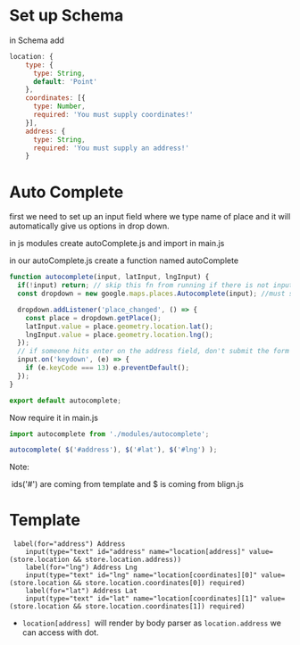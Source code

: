 # Set up Schema 

in Schema add 

```javascript
location: {
    type: {
      type: String,
      default: 'Point'
    },
    coordinates: [{
      type: Number,
      required: 'You must supply coordinates!'
    }],
    address: {
      type: String,
      required: 'You must supply an address!'
    }
```



# Auto Complete 

first we need to set up an input field where we type name of place and it will automatically  give us options in drop down.

in js modules create autoComplete.js and import in main.js 

in our autoComplete.js create a function named autoComplete 

```javascript
function autocomplete(input, latInput, lngInput) {
  if(!input) return; // skip this fn from running if there is not input on the page
  const dropdown = new google.maps.places.Autocomplete(input); //must setup key first

  dropdown.addListener('place_changed', () => {
    const place = dropdown.getPlace();
    latInput.value = place.geometry.location.lat();
    lngInput.value = place.geometry.location.lng();
  });
  // if someone hits enter on the address field, don't submit the form
  input.on('keydown', (e) => {
    if (e.keyCode === 13) e.preventDefault();
  });
}

export default autocomplete;
```

Now require it in main.js 

```javascript
import autocomplete from './modules/autocomplete';

autocomplete( $('#address'), $('#lat'), $('#lng') );
```

Note: 

​	ids('#') are coming from template and $ is coming from blign.js

# Template 

```jade
 label(for="address") Address
    input(type="text" id="address" name="location[address]" value=(store.location && store.location.address))
    label(for="lng") Address Lng
    input(type="text" id="lng" name="location[coordinates][0]" value=(store.location && store.location.coordinates[0]) required)
    label(for="lat") Address Lat
    input(type="text" id="lat" name="location[coordinates][1]" value=(store.location && store.location.coordinates[1]) required)
```

- `location[address] `will render by body parser as `location.address`  we can access with dot.

